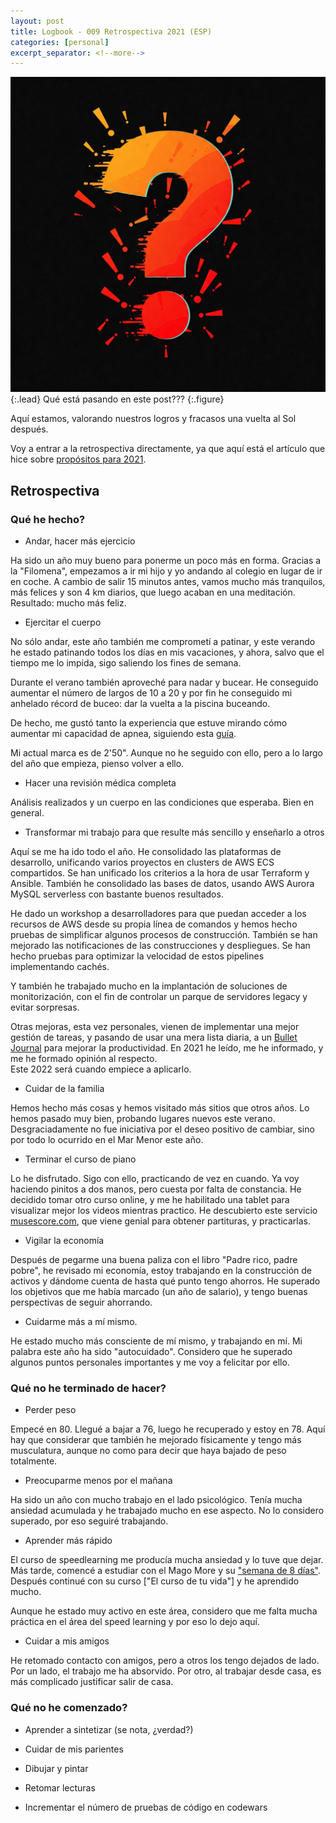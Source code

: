 ```yaml
---
layout: post
title: Logbook - 009 Retrospectiva 2021 (ESP)
categories: [personal]
excerpt_separator: <!--more-->
---
```


![Gran Interrogante](/assets/img/interrogante.jpeg){:.lead}
Qué está pasando en este post???
{:.figure}

Aquí estamos, valorando nuestros logros y fracasos una vuelta al Sol después.

Voy a entrar a la retrospectiva directamente, ya que aquí está el artículo que hice sobre [propósitos para 2021](https://www.moratilla.com/personal/2021/01/propósitos-2021/).

## Retrospectiva

### Qué he hecho?

* Andar, hacer más ejercicio

Ha sido un año muy bueno para ponerme un poco más en forma.  Gracias a 
 la "Filomena", empezamos a ir mi hijo y yo andando al colegio en lugar 
 de ir en coche.  A cambio de salir 15 minutos antes, vamos mucho más 
 tranquilos, más felices y son 4 km diarios, que luego acaban en una 
 meditación.  Resultado: mucho más feliz.

* Ejercitar el cuerpo

No sólo andar, este año también me comprometí a patinar, y este verando he 
 estado patinando todos los días en mis vacaciones, y ahora, salvo que el
 tiempo me lo impida, sigo saliendo los fines de semana.

Durante el verano también aproveché para nadar y bucear.  He conseguido 
 aumentar el número de largos de 10 a 20 y por fin he conseguido mi 
 anhelado récord de buceo: dar la vuelta a la piscina buceando.

De hecho, me gustó tanto la experiencia que estuve mirando cómo aumentar mi
 capacidad de apnea, siguiendo esta [guía](https://espesca.com/tecnicas-apnea-como-aguantar-mas-tiempo-la-respiracion/).

Mi actual marca es de 2'50".  Aunque no he seguido con ello, pero a lo largo
 del año que empieza, pienso volver a ello.

* Hacer una revisión médica completa

Análisis realizados y un cuerpo en las condiciones que esperaba.  Bien 
 en general.

<!--more-->

* Transformar mi trabajo para que resulte más sencillo y enseñarlo a otros

Aquí se me ha ido todo el año.  He consolidado las plataformas de desarrollo,
 unificando varios proyectos en clusters de AWS ECS compartidos.  Se han 
 unificado los criterios a la hora de usar Terraform y Ansible. También he 
 consolidado las bases de datos, usando AWS Aurora MySQL serverless con bastante 
 buenos resultados.

He dado un workshop a desarrolladores para que puedan acceder a los recursos de 
AWS desde su propia línea de comandos y hemos hecho pruebas de simplificar 
algunos procesos de construcción.  También se han mejorado las notificaciones 
de las construcciones y despliegues.  Se han hecho pruebas para optimizar la 
velocidad de estos pipelines implementando cachés.

Y también he trabajado mucho en la implantación de soluciones de monitorización, 
con el fin de controlar un parque de servidores legacy y evitar sorpresas.

Otras mejoras, esta vez personales, vienen de implementar una mejor gestión de 
tareas, y pasando de usar una mera lista diaria, a un [Bullet Journal](https://bulletjournal.com/) para mejorar la productividad.  En 2021 he leído, me he informado, y me he formado opinión al respecto.  
Este 2022 será cuando empiece a aplicarlo.


* Cuidar de la familia

Hemos hecho más cosas y hemos visitado más sitios que otros años.  Lo hemos 
pasado muy bien, probando lugares nuevos este verano.  Desgraciadamente no 
fue iniciativa por el deseo positivo de cambiar, sino por todo lo ocurrido en 
el Mar Menor este año.

* Terminar el curso de piano

Lo he disfrutado.  Sigo con ello, practicando de vez en cuando.  Ya voy haciendo 
pinitos a dos manos, pero cuesta por falta de constancia.
He decidido tomar otro curso online, y me he habilitado una tablet para visualizar 
mejor los videos mientras practico.  He descubierto este servicio 
[musescore.com](https://musescore.com), que viene genial para obtener partituras, 
y practicarlas.

* Vigilar la economía

Después de pegarme una buena paliza con el libro "Padre rico, padre pobre", he 
revisado mi economía, estoy trabajando en la construcción de activos y dándome 
cuenta de hasta qué punto tengo ahorros.  He superado los objetivos que me había 
marcado (un año de salario), y tengo buenas perspectivas de seguir ahorrando.

* Cuidarme más a mí mismo.

He estado mucho más consciente de mí mismo, y trabajando en mí.  Mi palabra este año 
ha sido "autocuidado".  Considero que he superado algunos puntos personales 
importantes y me voy a felicitar por ello.

### Qué no he terminado de hacer?

* Perder peso

Empecé en 80.  Llegué a bajar a 76, luego he recuperado y estoy en 78.  Aquí hay que 
considerar que también he mejorado físicamente y tengo más musculatura, aunque no 
como para decir que haya bajado de peso totalmente.

* Preocuparme menos por el mañana

Ha sido un año con mucho trabajo en el lado psicológico.  Tenía mucha ansiedad acumulada
 y he trabajado mucho en ese aspecto.  No lo considero superado, por eso seguiré trabajando.

* Aprender más rápido

El curso de speedlearning me producía mucha ansiedad y lo tuve que dejar.  Más tarde, 
comencé a estudiar con el Mago More y su ["semana de 8 días"](https://lasemanade8dias.com/).  
Después continué con su curso ["El curso de tu vida"] y he aprendido mucho.

Aunque he estado muy activo en este área, considero que me falta mucha práctica en el 
área del speed learning y por eso lo dejo aquí.

* Cuidar a mis amigos

He retomado contacto con amigos, pero a otros los tengo dejados de lado.  Por un lado, 
el trabajo me ha absorvido.  Por otro, al trabajar desde casa, es más complicado 
justificar salir de casa.

### Qué no he comenzado?

* Aprender a sintetizar (se nota, ¿verdad?)

* Cuidar de mis parientes

* Dibujar y pintar

* Retomar lecturas

* Incrementar el número de pruebas de código en codewars
